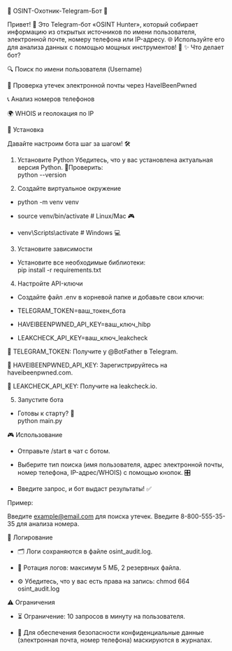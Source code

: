 🎉 OSINT-Охотник-Telegram-Бот 📡

Привет! 👋 Это Telegram-бот «OSINT Hunter», который собирает информацию из открытых источников по имени пользователя, электронной почте, номеру телефона или IP-адресу. 🌐 Используйте его для анализа данных с помощью мощных инструментов! 💪
✨ Что делает бот?

🔍 Поиск по имени пользователя (Username)

📧 Проверка утечек электронной почты через HaveIBeenPwned

📞 Анализ номеров телефонов

🌍 WHOIS и геолокация по IP

🚀 Установка

Давайте настроим бота шаг за шагом! 🛠️
1. Установите Python
Убедитесь, что у вас установлена актуальная версия Python. 🐍Проверить:  
python --version

2. Создайте виртуальное окружение

- python -m venv venv

- source venv/bin/activate  # Linux/Mac 🎮

- venv\Scripts\activate     # Windows 💻

3. Установите зависимости

- Установите все необходимые библиотеки:  
  pip install -r requirements.txt

4. Настройте API-ключи

- Создайте файл .env в корневой папке и добавьте свои ключи:  

- TELEGRAM_TOKEN=ваш_токен_бота

- HAVEIBEENPWNED_API_KEY=ваш_ключ_hibp

- LEAKCHECK_API_KEY=ваш_ключ_leakcheck


 🌟 TELEGRAM_TOKEN: Получите у @BotFather в Telegram.

 🔑 HAVEIBEENPWNED_API_KEY: Зарегистрируйтесь на haveibeenpwned.com.

 🔐 LEAKCHECK_API_KEY: Получите на leakcheck.io.

5. Запустите бота

- Готовы к старту? 🚀  
  python main.py

🎮 Использование

- Отправьте /start в чат с ботом.

- Выберите тип поиска (имя пользователя, адрес электронной почты, номер телефона, IP-адрес/WHOIS) с помощью кнопок. 🎛️

- Введите запрос, и бот выдаст результаты! ✅

Пример:

Введите example@email.com для поиска утечек.
Введите 8-800-555-35-35 для анализа номера.

📝 Логирование

- 🗂️ Логи сохраняются в файле osint_audit.log.

- 🔄 Ротация логов: максимум 5 МБ, 2 резервных файла.
  
- ⚙️ Убедитесь, что у вас есть права на запись:  chmod 664 osint_audit.log



⚠️ Ограничения

- ⏳ Ограничение: 10 запросов в минуту на пользователя.

- 📝 Для обеспечения безопасности конфиденциальные данные (электронная почта, номер телефона) маскируются в журналах.
